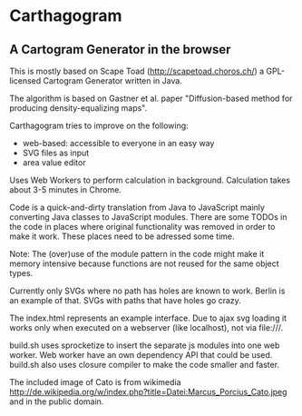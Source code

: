 Carthagogram 
=============

A Cartogram Generator in the browser
------------------------------------

This is mostly based on Scape Toad (http://scapetoad.choros.ch/) a GPL-licensed Cartogram Generator written in Java.

The algorithm is based on Gastner et al. paper "Diffusion-based method for producing density-equalizing maps".

Carthagogram tries to improve on the following:
 * web-based: accessible to everyone in an easy way
 * SVG files as input
 * area value editor
    
Uses Web Workers to perform calculation in background. Calculation takes about 3-5 minutes in Chrome.

Code is a quick-and-dirty translation from Java to JavaScript mainly converting Java classes to JavaScript modules. There are some TODOs in the code in places where original functionality was removed in order to make it work. These places need to be adressed some time.

Note: The (over)use of the module pattern in the code might make it memory intensive because functions are not reused for the same object types.

Currently only SVGs where no path has holes are known to work. Berlin is an example of that. SVGs with paths that have holes go crazy.

The index.html represents an example interface. Due to ajax svg loading it works only when executed on a webserver (like localhost), not via file:///.

build.sh uses sprocketize to insert the separate js modules into one web worker. Web worker have an own dependency API that could be used.
build.sh also uses closure compiler to make the code smaller and faster.


The included image of Cato is from wikimedia http://de.wikipedia.org/w/index.php?title=Datei:Marcus_Porcius_Cato.jpeg and in the public domain.